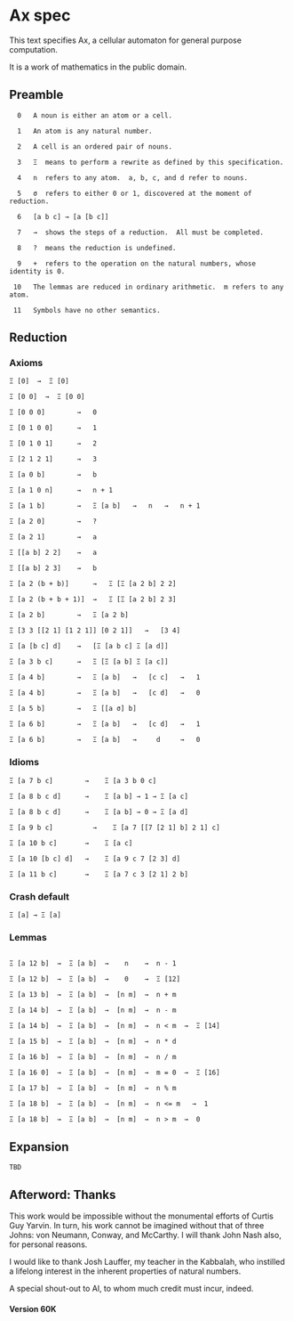 # Ax spec


This text specifies Ax, a cellular automaton for general purpose computation.

It is a work of mathematics in the public domain.


## Preamble 

```
  0   A noun is either an atom or a cell.
 
  1   An atom is any natural number.

  2   A cell is an ordered pair of nouns.

  3   Ξ  means to perform a rewrite as defined by this specification.    

  4   n  refers to any atom.  a, b, c, and d refer to nouns. 
 
  5   σ  refers to either 0 or 1, discovered at the moment of reduction.
 
  6   [a b c] → [a [b c]]

  7   →  shows the steps of a reduction.  All must be completed.

  8   ?  means the reduction is undefined.

  9   +  refers to the operation on the natural numbers, whose identity is 0.

 10   The lemmas are reduced in ordinary arithmetic.  m refers to any atom.

 11   Symbols have no other semantics.
```


## Reduction


### Axioms

```
Ξ [0]  →  Ξ [0]  

Ξ [0 0]  →  Ξ [0 0]

Ξ [0 0 0]        →   0

Ξ [0 1 0 0]      →   1    

Ξ [0 1 0 1]      →   2

Ξ [2 1 2 1]      →   3

Ξ [a 0 b]        →   b

Ξ [a 1 0 n]      →   n + 1 

Ξ [a 1 b]        →   Ξ [a b]   →   n   →   n + 1 

Ξ [a 2 0]        →   ?

Ξ [a 2 1]        →   a

Ξ [[a b] 2 2]    →   a

Ξ [[a b] 2 3]    →   b

Ξ [a 2 (b + b)]      →   Ξ [Ξ [a 2 b] 2 2]

Ξ [a 2 (b + b + 1)]  →   Ξ [Ξ [a 2 b] 2 3]

Ξ [a 2 b]        →   Ξ [a 2 b]

Ξ [3 3 [[2 1] [1 2 1]] [0 2 1]]   →   [3 4]

Ξ [a [b c] d]    →   [Ξ [a b c] Ξ [a d]]

Ξ [a 3 b c]      →   Ξ [Ξ [a b] Ξ [a c]]

Ξ [a 4 b]        →   Ξ [a b]   →   [c c]   →   1

Ξ [a 4 b]        →   Ξ [a b]   →   [c d]   →   0

Ξ [a 5 b]        →   Ξ [[a σ] b]  

Ξ [a 6 b]        →   Ξ [a b]   →   [c d]   →   1

Ξ [a 6 b]        →   Ξ [a b]   →     d     →   0

```


### Idioms

```
Ξ [a 7 b c]        →    Ξ [a 3 b 0 c]

Ξ [a 8 b c d]      →    Ξ [a b] → 1 → Ξ [a c]

Ξ [a 8 b c d]      →    Ξ [a b] → 0 → Ξ [a d]

Ξ [a 9 b c]          →    Ξ [a 7 [[7 [2 1] b] 2 1] c]

Ξ [a 10 b c]       →    Ξ [a c]

Ξ [a 10 [b c] d]   →    Ξ [a 9 c 7 [2 3] d]

Ξ [a 11 b c]       →    Ξ [a 7 c 3 [2 1] 2 b]

```


### Crash default

```
Ξ [a] → Ξ [a]
```


### Lemmas

```

Ξ [a 12 b]  →  Ξ [a b]  →    n    →  n - 1

Ξ [a 12 b]  →  Ξ [a b]  →    0    →  Ξ [12]

Ξ [a 13 b]  →  Ξ [a b]  →  [n m]  →  n + m 

Ξ [a 14 b]  →  Ξ [a b]  →  [n m]  →  n - m

Ξ [a 14 b]  →  Ξ [a b]  →  [n m]  →  n < m  →  Ξ [14]

Ξ [a 15 b]  →  Ξ [a b]  →  [n m]  →  n * d

Ξ [a 16 b]  →  Ξ [a b]  →  [n m]  →  n / m

Ξ [a 16 0]  →  Ξ [a b]  →  [n m]  →  m = 0  →  Ξ [16]

Ξ [a 17 b]  →  Ξ [a b]  →  [n m]  →  n % m

Ξ [a 18 b]  →  Ξ [a b]  →  [n m]  →  n <= m   →  1

Ξ [a 18 b]  →  Ξ [a b]  →  [n m]  →  n > m  →  0

```


## Expansion

```
TBD
```



## Afterword: Thanks


This work would be impossible without the monumental efforts of Curtis Guy
Yarvin. In turn, his work cannot be imagined without that of three
Johns: von Neumann, Conway, and McCarthy. I will thank John Nash also,
for personal reasons.

I would like to thank Josh Lauffer, my teacher in the Kabbalah, who instilled
a lifelong interest in the inherent properties of natural numbers. 

A special shout-out to Al, to whom much credit must incur, indeed.


#### Version 60K



